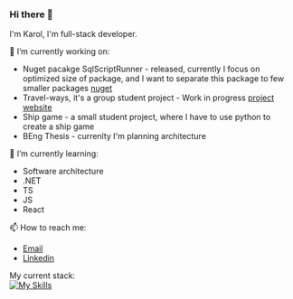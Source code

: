 ### Hi there 👋

I'm Karol, I'm full-stack developer. 

🔭 I’m currently working on:
  * Nuget pacakge SqlScriptRunner - released, currently I focus on optimized size of package, and I want to separate this package to few smaller packages [nuget](https://www.nuget.org/packages/SqlScriptRunner)
  * Travel-ways, it's a group student project - Work in progress [project website](https://travel-ways.azurewebsites.net/)
  * Ship game - a small student project, where I have to use python to create a ship game
  * BEng Thesis - currenlty I'm planning architecture
  
🌱 I’m currently learning: 
  * Software architecture
  * .NET
  * TS
  * JS
  * React
   
📫 How to reach me:
  * [Email](mailto:kazmierczakkarol1999@gmail.com)
  * [Linkedin](https://www.linkedin.com/in/karol-ka%C5%BAmierczak-2798141a5/)

My current stack: \
[![My Skills](https://skillicons.dev/icons?i=dotnet,cs,js,ts,react,azure,git,mysql,postgres,vite&perline=12)](https://skillicons.dev)
